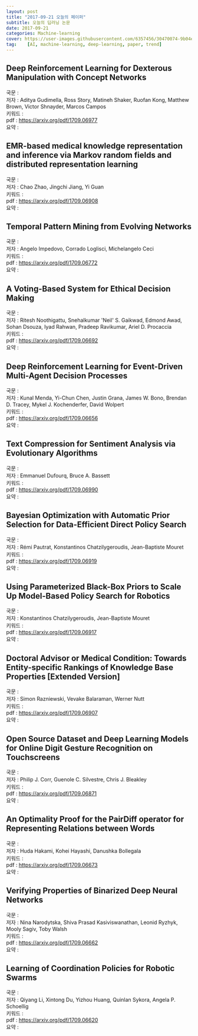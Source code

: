 ```yaml
---
layout: post
title: "2017-09-21 오늘의 페이퍼"
subtitle: 오늘의 딥러닝 논문
date: 2017-09-21
categories: Machine-learning
cover: https://user-images.githubusercontent.com/6357456/30470074-9b04e2fc-99f3-11e7-9c89-869dc06cc8f3.png
tag:    [AI, machine-learning, deep-learning, paper, trend]
---
```


## Deep Reinforcement Learning for Dexterous Manipulation with Concept Networks<br>
국문 : <br>
저자 : Aditya Gudimella, Ross Story, Matineh Shaker, Ruofan Kong, Matthew Brown, Victor Shnayder, Marcos Campos<br>
키워드 :<br>
pdf : <https://arxiv.org/pdf/1709.06977><br>
요약 : <br>


## EMR-based medical knowledge representation and inference via Markov random fields and distributed representation learning<br>
국문 : <br>
저자 : Chao Zhao, Jingchi Jiang, Yi Guan<br>
키워드 :<br>
pdf : <https://arxiv.org/pdf/1709.06908><br>
요약 : <br>


## Temporal Pattern Mining from Evolving Networks<br>
국문 : <br>
저자 : Angelo Impedovo, Corrado Loglisci, Michelangelo Ceci<br>
키워드 :<br>
pdf : <https://arxiv.org/pdf/1709.06772><br>
요약 : <br>


## A Voting-Based System for Ethical Decision Making<br>
국문 : <br>
저자 : Ritesh Noothigattu, Snehalkumar 'Neil' S. Gaikwad, Edmond Awad, Sohan Dsouza, Iyad Rahwan, Pradeep Ravikumar, Ariel D. Procaccia<br>
키워드 :<br>
pdf : <https://arxiv.org/pdf/1709.06692><br>
요약 : <br>


## Deep Reinforcement Learning for Event-Driven Multi-Agent Decision Processes<br>
국문 : <br>
저자 : Kunal Menda, Yi-Chun Chen, Justin Grana, James W. Bono, Brendan D. Tracey, Mykel J. Kochenderfer, David Wolpert<br>
키워드 :<br>
pdf : <https://arxiv.org/pdf/1709.06656><br>
요약 : <br>


## Text Compression for Sentiment Analysis via Evolutionary Algorithms<br>
국문 : <br>
저자 : Emmanuel Dufourq, Bruce A. Bassett<br>
키워드 :<br>
pdf : <https://arxiv.org/pdf/1709.06990><br>
요약 : <br>


## Bayesian Optimization with Automatic Prior Selection for Data-Efficient Direct Policy Search<br>
국문 : <br>
저자 : Rémi Pautrat, Konstantinos Chatzilygeroudis, Jean-Baptiste Mouret<br>
키워드 :<br>
pdf : <https://arxiv.org/pdf/1709.06919><br>
요약 : <br>


## Using Parameterized Black-Box Priors to Scale Up Model-Based Policy Search for Robotics<br>
국문 : <br>
저자 : Konstantinos Chatzilygeroudis, Jean-Baptiste Mouret<br>
키워드 :<br>
pdf : <https://arxiv.org/pdf/1709.06917><br>
요약 : <br>


## Doctoral Advisor or Medical Condition: Towards Entity-specific Rankings of Knowledge Base Properties [Extended Version]<br>
국문 : <br>
저자 : Simon Razniewski, Vevake Balaraman, Werner Nutt<br>
키워드 :<br>
pdf : <https://arxiv.org/pdf/1709.06907><br>
요약 : <br>


## Open Source Dataset and Deep Learning Models for Online Digit Gesture Recognition on Touchscreens<br>
국문 : <br>
저자 : Philip J. Corr, Guenole C. Silvestre, Chris J. Bleakley<br>
키워드 :<br>
pdf : <https://arxiv.org/pdf/1709.06871><br>
요약 : <br>


## An Optimality Proof for the PairDiff operator for Representing Relations between Words<br>
국문 : <br>
저자 : Huda Hakami, Kohei Hayashi, Danushka Bollegala<br>
키워드 :<br>
pdf : <https://arxiv.org/pdf/1709.06673><br>
요약 : <br>


## Verifying Properties of Binarized Deep Neural Networks<br>
국문 : <br>
저자 : Nina Narodytska, Shiva Prasad Kasiviswanathan, Leonid Ryzhyk, Mooly Sagiv, Toby Walsh<br>
키워드 :<br>
pdf : <https://arxiv.org/pdf/1709.06662><br>
요약 : <br>


## Learning of Coordination Policies for Robotic Swarms<br>
국문 : <br>
저자 : Qiyang Li, Xintong Du, Yizhou Huang, Quinlan Sykora, Angela P. Schoellig<br>
키워드 :<br>
pdf : <https://arxiv.org/pdf/1709.06620><br>
요약 : <br>


